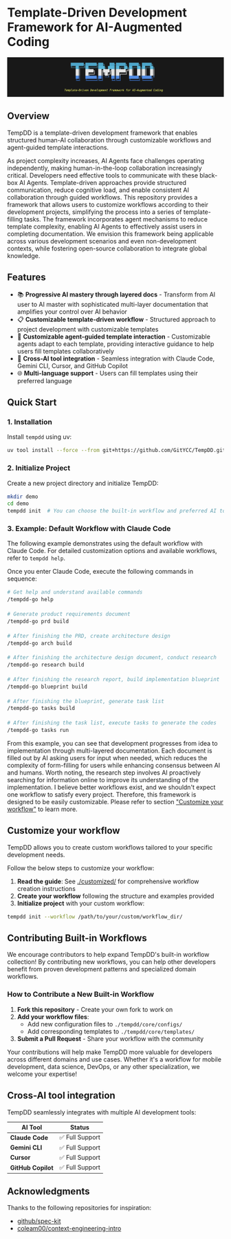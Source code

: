 # Template-Driven Development Framework for AI-Augmented Coding

![banner](misc/banner.png)

## Overview

TempDD is a template-driven development framework that enables structured human-AI collaboration through customizable workflows and agent-guided template interactions. 

As project complexity increases, AI Agents face challenges operating independently, making human-in-the-loop collaboration increasingly critical. Developers need effective tools to communicate with these black-box AI Agents. Template-driven approaches provide structured communication, reduce cognitive load, and enable consistent AI collaboration through guided workflows. This repository provides a framework that allows users to customize workflows according to their development projects, simplifying the process into a series of template-filling tasks. The framework incorporates agent mechanisms to reduce template complexity, enabling AI Agents to effectively assist users in completing documentation. We envision this framework being applicable across various development scenarios and even non-development contexts, while fostering open-source collaboration to integrate global knowledge.

## Features

- 📚 **Progressive AI mastery through layered docs** - Transform from AI user to AI master with sophisticated multi-layer  documentation that amplifies your control over AI behavior
- 📋 **Customizable template-driven workflow** - Structured approach to project development with customizable templates
- 💬 **Customizable agent-guided template interaction** - Customizable agents adapt to each template, providing interactive guidance to help users fill templates collaboratively
- 🤖 **Cross-AI tool integration** - Seamless integration with Claude Code, Gemini CLI, Cursor, and GitHub Copilot
- 🌐 **Multi-language support** - Users can fill templates using their preferred language

## Quick Start

### 1. Installation

Install `tempdd` using uv:

```bash
uv tool install --force --from git+https://github.com/GitYCC/TempDD.git tempdd && exec $SHELL
```

### 2. Initialize Project

Create a new project directory and initialize TempDD:

```bash
mkdir demo
cd demo
tempdd init  # You can choose the built-in workflow and preferred AI tool during initialization
```

### 3. Example: Default Workflow with Claude Code

The following example demonstrates using the default workflow with Claude Code. For detailed customization options and available workflows, refer to `tempdd help`.

Once you enter Claude Code, execute the following commands in sequence:

```bash
# Get help and understand available commands
/tempdd-go help

# Generate product requirements document
/tempdd-go prd build

# After finishing the PRD, create architecture design
/tempdd-go arch build

# After finishing the architecture design document, conduct research
/tempdd-go research build

# After finishing the research report, build implementation blueprint
/tempdd-go blueprint build

# After finishing the blueprint, generate task list
/tempdd-go tasks build

# After finishing the task list, execute tasks to generate the codes
/tempdd-go tasks run
```

From this example, you can see that development progresses from idea to implementation through multi-layered documentation. Each document is filled out by AI asking users for input when needed, which reduces the complexity of form-filling for users while enhancing consensus between AI and humans. Worth noting, the research step involves AI proactively searching for information online to improve its understanding of the implementation. I believe better workflows exist, and we shouldn't expect one workflow to satisfy every project. Therefore, this framework is designed to be easily customizable. Please refer to section ["Customize your workflow"](#customize-your-workflow) to learn more.

## Customize your workflow

TempDD allows you to create custom workflows tailored to your specific development needs. 

Follow the below steps to customize your workflow:
1. **Read the guide**: See [./customized/](./customized/) for comprehensive workflow creation instructions
2. **Create your workflow** following the structure and examples provided
3. **Initialize project** with your custom workflow:

```bash
tempdd init --workflow /path/to/your/custom/workflow_dir/
```

## Contributing Built-in Workflows

We encourage contributors to help expand TempDD's built-in workflow collection! By contributing new workflows, you can help other developers benefit from proven development patterns and specialized domain workflows.

### How to Contribute a New Built-in Workflow

1. **Fork this repository** - Create your own fork to work on
2. **Add your workflow files**:
   - Add new configuration files to `./tempdd/core/configs/`
   - Add corresponding templates to `./tempdd/core/templates/`
3. **Submit a Pull Request** - Share your workflow with the community

Your contributions will help make TempDD more valuable for developers across different domains and use cases. Whether it's a workflow for mobile development, data science, DevOps, or any other specialization, we welcome your expertise!

## Cross-AI tool integration

TempDD seamlessly integrates with multiple AI development tools:

| AI Tool | Status |
|---------|--------|
| **Claude Code** | ✅ Full Support |
| **Gemini CLI** | ✅ Full Support  |
| **Cursor** | ✅ Full Support  |
| **GitHub Copilot** | ✅ Full Support  |

## Acknowledgments

Thanks to the following repositories for inspiration:
- [github/spec-kit](https://github.com/github/spec-kit)
- [coleam00/context-engineering-intro](https://github.com/coleam00/context-engineering-intro)
